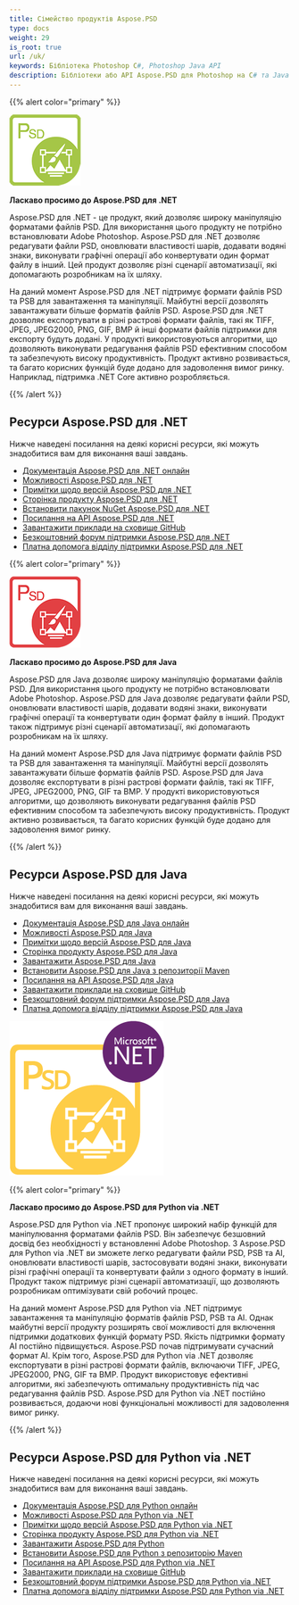 ```yaml
---
title: Сімейство продуктів Aspose.PSD
type: docs
weight: 29
is_root: true
url: /uk/
keywords: Бібліотека Photoshop C#, Photoshop Java API
description: Бібліотеки або API Aspose.PSD для Photoshop на C# та Java дозволяють широку маніпуляцію форматами файлів PSD. Для використання цих продуктів не потрібно встановлювати Adobe Photoshop, вони підтримують формати файлів PSD та PSB для завантаження, маніпуляції та конвертації їх у різні растрові формати файлів, такі як TIFF, JPEG, JPEG2000, PNG, GIF та BMP.
---
```


{{% alert color="primary" %}} 

**![Логотип продукту Aspose.PSD для .NET](home_1.png)**

**Ласкаво просимо до Aspose.PSD для .NET**

Aspose.PSD для .NET - це продукт, який дозволяє широку маніпуляцію форматами файлів PSD. Для використання цього продукту не потрібно встановлювати Adobe Photoshop. Aspose.PSD для .NET дозволяє редагувати файли PSD, оновлювати властивості шарів, додавати водяні знаки, виконувати графічні операції або конвертувати один формат файлу в інший. Цей продукт дозволяє різні сценарії автоматизації, які допомагають розробникам на їх шляху.

На даний момент Aspose.PSD для .NET підтримує формати файлів PSD та PSB для завантаження та маніпуляції. Майбутні версії дозволять завантажувати більше форматів файлів PSD. Aspose.PSD для .NET дозволяє експортувати в різні растрові формати файлів, такі як TIFF, JPEG, JPEG2000, PNG, GIF, BMP й інші формати файлів підтримки для експорту будуть додані. У продукті використовуються алгоритми, що дозволяють виконувати редагування файлів PSD ефективним способом та забезпечують високу продуктивність. Продукт активно розвивається, та багато корисних функцій буде додано для задоволення вимог ринку. Наприклад, підтримка .NET Core активно розробляється.

{{% /alert %}} 

## **Ресурси Aspose.PSD для .NET**

Нижче наведені посилання на деякі корисні ресурси, які можуть знадобитися вам для виконання ваші завдань.

- [Документація Aspose.PSD для .NET онлайн](/psd/uk/net/)
- [Можливості Aspose.PSD для .NET](/psd/uk/net/features/)
- [Примітки щодо версій Aspose.PSD для .NET](/psd/uk/net/release-notes/)
- [Сторінка продукту Aspose.PSD для .NET](https://products.aspose.com/psd/net)
- [Встановити пакунок NuGet Aspose.PSD для .NET](https://www.nuget.org/packages/Aspose.PSD/)
- [Посилання на API Aspose.PSD для .NET](https://reference.aspose.com/net/psd)
- [Завантажити приклади на сховище GitHub](https://github.com/aspose-psd/Aspose.PSD-for-.NET)
- [Безкоштовний форум підтримки Aspose.PSD для .NET](https://forum.aspose.com/c/psd)
- [Платна допомога відділу підтримки Aspose.PSD для .NET](https://helpdesk.aspose.com/)

{{% alert color="primary" %}} 

**![Логотип продукту Aspose.PSD для Java](aspose-psd-for-java-home_1.png)**

**Ласкаво просимо до Aspose.PSD для Java**

Aspose.PSD для Java дозволяє широку маніпуляцію форматами файлів PSD. Для використання цього продукту не потрібно встановлювати Adobe Photoshop. Aspose.PSD для Java дозволяє редагувати файли PSD, оновлювати властивості шарів, додавати водяні знаки, виконувати графічні операції та конвертувати один формат файлу в інший. Продукт також підтримує різні сценарії автоматизації, які допомагають розробникам на їх шляху.

На даний момент Aspose.PSD для Java підтримує формати файлів PSD та PSB для завантаження та маніпуляції. Майбутні версії дозволять завантажувати більше форматів файлів PSD. Aspose.PSD для Java дозволяє експортувати в різні растрові формати файлів, такі як TIFF, JPEG, JPEG2000, PNG, GIF та BMP. У продукті використовуються алгоритми, що дозволяють виконувати редагування файлів PSD ефективним способом та забезпечують високу продуктивність. Продукт активно розвивається, та багато корисних функцій буде додано для задоволення вимог ринку.

{{% /alert %}} 

## **Ресурси Aspose.PSD для Java**

Нижче наведені посилання на деякі корисні ресурси, які можуть знадобитися вам для виконання ваші завдань.

- [Документація Aspose.PSD для Java онлайн](/psd/uk/java/)
- [Можливості Aspose.PSD для Java](/psd/uk/java/features/)
- [Примітки щодо версій Aspose.PSD для Java](/psd/uk/java/release-notes/)
- [Сторінка продукту Aspose.PSD для Java](https://products.aspose.com/psd/java)
- [Завантажити Aspose.PSD для Java](https://repository.aspose.com/webapp/#/artifacts/browse/tree/General/repo/com/aspose/aspose-psd)
- [Встановити Aspose.PSD для Java з репозиторії Maven](/psd/uk/java/installation/)
- [Посилання на API Aspose.PSD для Java](https://reference.aspose.com/java/psd)
- [Завантажити приклади на сховище GitHub](https://github.com/aspose-psd/Aspose.PSD-for-Java)
- [Безкоштовний форум підтримки Aspose.PSD для Java](https://forum.aspose.com/c/psd)
- [Платна допомога відділу підтримки Aspose.PSD для Java](https://helpdesk.aspose.com/)

![Логотип продукту Aspose.PSD для Python via .NET](aspose-psd-for-python-home_1.png)

{{% alert color="primary" %}} 

**Ласкаво просимо до Aspose.PSD для Python via .NET**

Aspose.PSD для Python via .NET пропонує широкий набір функцій для маніпулювання форматами файлів PSD. Він забезпечує безшовний досвід без необхідності у встановленні Adobe Photoshop. З Aspose.PSD для Python via .NET ви зможете легко редагувати файли PSD, PSB та AI, оновлювати властивості шарів, застосовувати водяні знаки, виконувати різні графічні операції та конвертувати файли з одного формату в інший. Продукт також підтримує різні сценарії автоматизації, що дозволяють розробникам оптимізувати свій робочий процес.

На даний момент Aspose.PSD для Python via .NET підтримує завантаження та маніпуляцію форматів файлів PSD, PSB та AI. Однак майбутні версії продукту розширять свої можливості для включення підтримки додаткових функцій формату PSD. Якість підтримки формату AI постійно підвищується. Aspose.PSD почав підтримувати сучасний формат AI. Крім того, Aspose.PSD для Python via .NET дозволяє експортувати в різні растрові формати файлів, включаючи TIFF, JPEG, JPEG2000, PNG, GIF та BMP. Продукт використовує ефективні алгоритми, які забезпечують оптимальну продуктивність під час редагування файлів PSD. Aspose.PSD для Python via .NET постійно розвивається, додаючи нові функціональні можливості для задоволення вимог ринку.

{{% /alert %}} 

## **Ресурси Aspose.PSD для Python via .NET**

Нижче наведені посилання на деякі корисні ресурси, які можуть знадобитися вам для виконання ваші завдань.

- [Документація Aspose.PSD для Python онлайн](/psd/uk/python-net/)
- [Можливості Aspose.PSD для Python via .NET](/psd/uk/python-net/features/)
- [Примітки щодо версій Aspose.PSD для Python via .NET](/psd/uk/python-net/release-notes/)
- [Сторінка продукту Aspose.PSD для Python via .NET](https://products.aspose.com/psd/python-net)
- [Завантажити Aspose.PSD для Python](https://repository.aspose.com/webapp/#/artifacts/browse/tree/General/repo/com/aspose/aspose-psd)
- [Встановити Aspose.PSD для Python з репозиторію Maven](/psd/uk/python-net/installation/)
- [Посилання на API Aspose.PSD для Python via .NET](https://reference.aspose.com/python-net/psd)
- [Завантажити приклади на сховище GitHub](https://github.com/aspose-psd/Aspose.PSD-for-Python-Net)
- [Безкоштовний форум підтримки Aspose.PSD для Python via .NET](https://forum.aspose.com/c/psd)
- [Платна допомога відділу підтримки Aspose.PSD для Python via .NET](https://helpdesk.aspose.com/)
